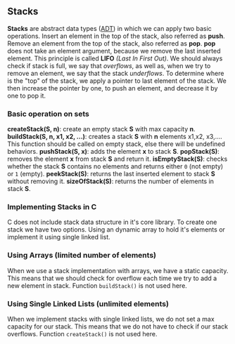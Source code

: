 ## Stacks

**Stacks** are abstract data types ([ADT](https://en.wikipedia.org/wiki/Abstract_data_type)) in which we can apply two basic operations. Insert an element in the top of the stack, also referred as **push**. Remove an element from the top of the stack, also referred as **pop**. **pop** does not take an element argument, because we remove the last inserted element. This principle is called **LIFO** *(Last In First Out)*. We should always check if stack is full, we say that *overflows*, as well as, when we try to remove an element, we say that the stack *underflows*. To determine where is the "top" of the stack, we apply a pointer to last element of the stack. We then increase the pointer by one, to push an element, and decrease it by one to pop it.
 
### Basic operation on sets

**createStack(S, n)**: create an empty stack **S** with max capacity **n**.
**buildStack(S, n, x1, x2, ...)**: creates a stack **S** with **n** elements x1,x2, x3,…. This function should be called on empty stack, else there will be undefined behaviors.
**pushStack(S, x)**: adds the element **x** to stack **S**.
**popStack(S)**: removes the element **x** from stack **S** and return it.
**isEmptyStack(S)**: checks whether the stack **S** contains no elements and returns either `0` (not empty) or `1` (empty).
**peekStack(S)**: returns the last inserted element to stack **S** without removing it.
**sizeOfStack(S)**: returns the number of elements in stack **S**.

### Implementing Stacks in C

C does not include stack data structure in it's core library. To create one stack we have two options. Using an dynamic array to hold it's elements or implement it using single linked list.

### Using Arrays (limited number of elements)

When we use a stack implementation with arrays, we have a static capacity. This means that we should check for overflow each time we try to add a new element in stack. Function `buildStack()` is not used here.

### Using Single Linked Lists (unlimited elements)

When we implement stacks with single linked lists, we do not set a max capacity for our stack. This means that we do not have to check if our stack overflows. Function `createStack()` is not used here.
